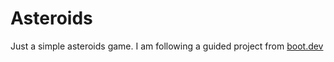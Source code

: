 # Asteroids
Just a simple asteroids game. I am following a guided project from [boot.dev](https://www.boot.dev)
